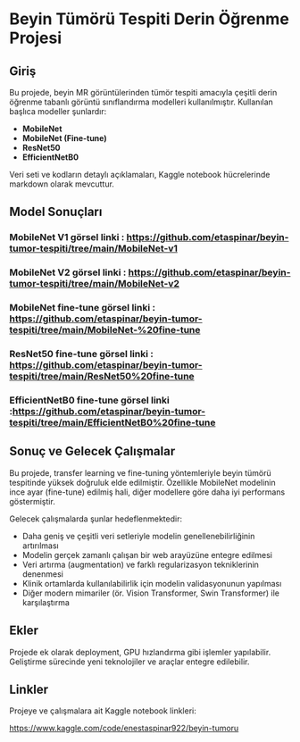 # Beyin Tümörü Tespiti Derin Öğrenme Projesi

## Giriş
Bu projede, beyin MR görüntülerinden tümör tespiti amacıyla çeşitli derin öğrenme tabanlı görüntü sınıflandırma modelleri kullanılmıştır. Kullanılan başlıca modeller şunlardır:
- **MobileNet**
- **MobileNet (Fine-tune)**
- **ResNet50**
- **EfficientNetB0**

Veri seti ve kodların detaylı açıklamaları, Kaggle notebook hücrelerinde markdown olarak mevcuttur.

## Model Sonuçları

### MobileNet V1 görsel linki : https://github.com/etaspinar/beyin-tumor-tespiti/tree/main/MobileNet-v1
### MobileNet V2 görsel linki : https://github.com/etaspinar/beyin-tumor-tespiti/tree/main/MobileNet-v2
### MobileNet fine-tune görsel linki : https://github.com/etaspinar/beyin-tumor-tespiti/tree/main/MobileNet-%20fine-tune
### ResNet50 fine-tune görsel linki : https://github.com/etaspinar/beyin-tumor-tespiti/tree/main/ResNet50%20fine-tune
### EfficientNetB0 fine-tune görsel linki :https://github.com/etaspinar/beyin-tumor-tespiti/tree/main/EfficientNetB0%20fine-tune


## Sonuç ve Gelecek Çalışmalar
Bu projede, transfer learning ve fine-tuning yöntemleriyle beyin tümörü tespitinde yüksek doğruluk elde edilmiştir. Özellikle MobileNet modelinin ince ayar (fine-tune) edilmiş hali, diğer modellere göre daha iyi performans göstermiştir.

Gelecek çalışmalarda şunlar hedeflenmektedir:
- Daha geniş ve çeşitli veri setleriyle modelin genellenebilirliğinin artırılması
- Modelin gerçek zamanlı çalışan bir web arayüzüne entegre edilmesi
- Veri artırma (augmentation) ve farklı regularizasyon tekniklerinin denenmesi
- Klinik ortamlarda kullanılabilirlik için modelin validasyonunun yapılması
- Diğer modern mimariler (ör. Vision Transformer, Swin Transformer) ile karşılaştırma

## Ekler
Projede ek olarak deployment, GPU hızlandırma gibi işlemler yapılabilir. Geliştirme sürecinde yeni teknolojiler ve araçlar entegre edilebilir.

## Linkler
Projeye ve çalışmalara ait Kaggle notebook linkleri:

https://www.kaggle.com/code/enestaspinar922/beyin-tumoru 